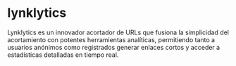 # lynklytics
Lynklytics es un innovador acortador de URLs que fusiona la simplicidad del acortamiento con potentes herramientas analíticas, permitiendo tanto a usuarios anónimos como registrados generar enlaces cortos y acceder a estadísticas detalladas en tiempo real.
